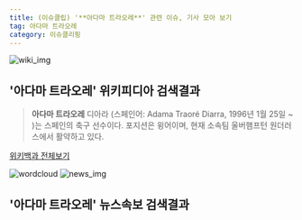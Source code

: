 ```yaml
---
title: (이슈클립) '**아다마 트라오레**' 관련 이슈, 기사 모아 보기
tag: 아다마 트라오레
category: 이슈클리핑
---
```

![wiki_img](https://user-images.githubusercontent.com/42597476/44503234-41136a80-a6d0-11e8-9071-6fc6418eafe4.png)
## **'**아다마 트라오레**'** 위키피디아 검색결과
>**아다마 트라오레** 디아라 (스페인어: Adama Traoré Diarra, 1996년 1월 25일 ~ )는 스페인의 축구 선수이다. 포지션은 윙어이며, 현재 소속팀 울버햄프턴 원더러스에서 활약하고 있다.

<a href="https://ko.wikipedia.org/wiki/아다마 트라오레" target="_blank">위키백과 전체보기</a>

![wordcloud](https://s3.ap-northeast-2.amazonaws.com/lyrics101-wordcloud/2018-09-23-1537632961.png)
![news_img](https://user-images.githubusercontent.com/42597476/44507050-1206f400-a6e4-11e8-8d98-7ffbfebb353f.png)
## **'**아다마 트라오레**'** 뉴스속보 검색결과


